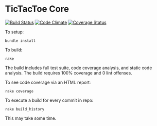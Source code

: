 TicTacToe Core
===============
[![Build Status](https://travis-ci.org/bbuchalter/tictactoe_core.png?branch=master)](https://travis-ci.org/bbuchalter/tictactoe_core)
[![Code Climate](https://codeclimate.com/github/bbuchalter/tictactoe_core.png)](https://codeclimate.com/github/bbuchalter/tictactoe_core)
[![Coverage Status](https://coveralls.io/repos/bbuchalter/tictactoe_core/badge.png)](https://coveralls.io/r/bbuchalter/tictactoe_core)

To setup:
```
bundle install
```

To build:
```
rake
```
The build includes full test suite, code coverage analysis, and static code analysis.
The build requires 100% coverage and 0 lint offenses.

To see code coverage via an HTML report:
```
rake coverage
```

To execute a build for every commit in repo:
```
rake build_history
```
This may take some time.
